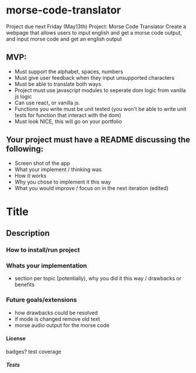 # morse-code-translator

Project due next Friday (May13th)
Project: Morse Code Translator
Create a webpage that allows users to input english and get a morse code output, and input morse code and get an english output

## MVP:
- Must support the alphabet, spaces, numbers
- Must give user feedback when they input unsupported characters
- Must be able to translate both ways
- Project must use javascript modules to seperate dom logic from vanilla js logic
- Can use react, or vanilla js.
- Functions you write must be unit tested (you won't be able to write unit tests for function that interact with the dom)
- Must look NICE, this will go on your portfolio

## Your project must have a README discussing the following:
- Screen shot of the app
- What your implement / thinking was
- How it works
- Why you chose to implement it this way
- What you would improve / focus on in the next iteration
(edited)

# Title
## Description
### How to install/run project
### Whats your implementation
- section per topic (potentially), why you did it this way / drawbacks or benefits
### Future goals/extensions
- how drawbacks could be resolved
- if mode is changed remove old text
- morse audio output for the morse code
#### License
badges? test coverage
##### Tests